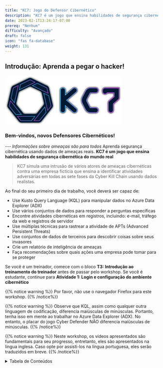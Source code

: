 ```yaml
---
title: "KC7: Jogo do Defensor Cibernético"
description: "KC7 é um jogo que ensina habilidades de segurança cibernética do mundo real usadas por Cyber ​​​​Defensores profissionais"
date: 2023-02-1T13:24:17-07:00
prereq: "Nenhum"
difficulty: "Avançado"
draft: false
icon: "fas fa-database"
weight: 131
---
```


## Introdução: Aprenda a pegar o hacker!

<img src="https://github.com/bgrant34/workshops/blob/master/content/english/kusto-kc7/Images/KC7Logo.png?raw=true" alt="logo" height="20%">

### Bem-vindos, novos Defensores Cibernéticos!
*--- Informações sobre ameaças são para todos*
Aprenda segurança cibernética usando dados de ameaças reais.
**KC7 é um jogo que ensina habilidades de segurança cibernética do mundo real**
>KC7 simula uma intrusão de vários atores de ameaças cibernéticas contra uma empresa fictícia que ensina a identificar atividades adversárias em todas as sete fases da Cyber ​​Kill Chain usando dados realistas.

Ao final do seu primeiro dia de trabalho, você deverá ser capaz de:
- Use Kusto Query Language (KQL) para manipular dados no Azure Data Explorer (ADX)
- Use vários conjuntos de dados para responder a perguntas específicas
- Encontre atividades cibernéticas em registros, incluindo: e-mail, tráfego da web e registros de servidor
- Use múltiplas técnicas para rastrear a atividade de APTs (Advanced Persistent Threats)
- Use conjuntos de dados de terceiros para descobrir coisas sobre seus invasores
- Crie um relatório de inteligência de ameaças
- Faça recomendações sobre quais ações uma empresa pode tomar para se proteger

Se você é um treinador, comece com o bloco **T3: Introdução ao treinamento do treinador** antes de passar pelo workshop. Se você é estudante, continue para **Atividade 1: Login e configuração do ambiente cibernético**

{{% notice warning %}}
Por favor, não use o navegador Firefox para este workshop.
{{% /notice%}}


{{% notice warning %}}
Observe que KQL, assim como qualquer outra linguagem de codificação, diferencia maiúsculas de minúsculas. Portanto, tenha isso em mente ao trabalhar no Azure Data Explorer (ADX). No entanto, o placar do jogo Cyber ​​Defender NÃO diferencia maiúsculas de minúsculas.
{{% /notice%}}

{{% notice warning %}}
Neste workshop, os vídeos apresentados são fundamentais para seu progresso, entretanto, eles são apresentados na língua inglesa. Caso opte por assisti-los na língua portuguesa, eles serão traduzidos em breve.
{{% /notice%}}

<details>
<summary>Tabela de Conteúdos</summary>
{{% children /%}}
</details>

